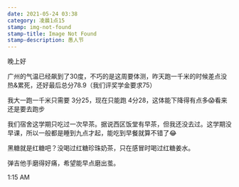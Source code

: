 ```yaml
---
date: 2021-05-24 03:38
category: 凌晨1点15
stamp: img-not-found
stamp-title: Image Not Found
stamp-description: 愚人节
---
```


<p>
晚上好

广州的气温已经飙到了30度，不巧的是这周要体测，昨天跑一千米的时候差点没热&累死，还好最后总分78.9（我们评奖学金要求75）

我大一跑一千米只需要 3分25，现在只能跑 4分28，这体能下降得有点多😱看来还是要去跑步

我们宿舍这学期只吃过一次早茶。据说西区饭堂有早茶，但我还没去过。这学期没早课，所以一般都是睡到九点才起，能吃到早餐就算不错了😂

黑糖就是红糖吧？没喝过红糖珍珠奶茶，只在感冒时喝过红糖姜水。

弹吉他手磨得好痛，希望能早点磨出茧。


1:15 AM
</p>